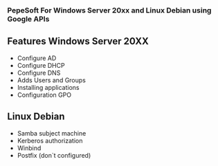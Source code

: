 ### PepeSoft For Windows Server 20xx and Linux Debian using Google APIs
## Features Windows Server 20XX
* Configure AD
* Configure DHCP
* Configure DNS
* Adds Users and Groups
* Installing applications
* Configuration GPO
## Linux Debian
* Samba subject machine
* Kerberos authorization
* Winbind
* Postfix (don`t configured)
